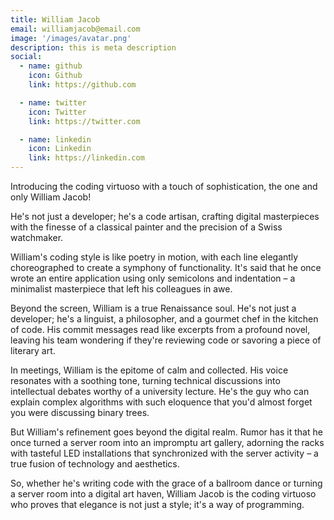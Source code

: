 ```yaml
---
title: William Jacob
email: williamjacob@email.com
image: '/images/avatar.png'
description: this is meta description
social:
  - name: github
    icon: Github
    link: https://github.com

  - name: twitter
    icon: Twitter
    link: https://twitter.com

  - name: linkedin
    icon: Linkedin
    link: https://linkedin.com
---
```


Introducing the coding virtuoso with a touch of sophistication, the one and only William Jacob!

He's not just a developer; he's a code artisan, crafting digital masterpieces with the finesse of a classical painter and the precision of a Swiss watchmaker.

William's coding style is like poetry in motion, with each line elegantly choreographed to create a symphony of functionality. It's said that he once wrote an entire application using only semicolons and indentation – a minimalist masterpiece that left his colleagues in awe.

Beyond the screen, William is a true Renaissance soul. He's not just a developer; he's a linguist, a philosopher, and a gourmet chef in the kitchen of code. His commit messages read like excerpts from a profound novel, leaving his team wondering if they're reviewing code or savoring a piece of literary art.

In meetings, William is the epitome of calm and collected. His voice resonates with a soothing tone, turning technical discussions into intellectual debates worthy of a university lecture. He's the guy who can explain complex algorithms with such eloquence that you'd almost forget you were discussing binary trees.

But William's refinement goes beyond the digital realm. Rumor has it that he once turned a server room into an impromptu art gallery, adorning the racks with tasteful LED installations that synchronized with the server activity – a true fusion of technology and aesthetics.

So, whether he's writing code with the grace of a ballroom dance or turning a server room into a digital art haven, William Jacob is the coding virtuoso who proves that elegance is not just a style; it's a way of programming.
